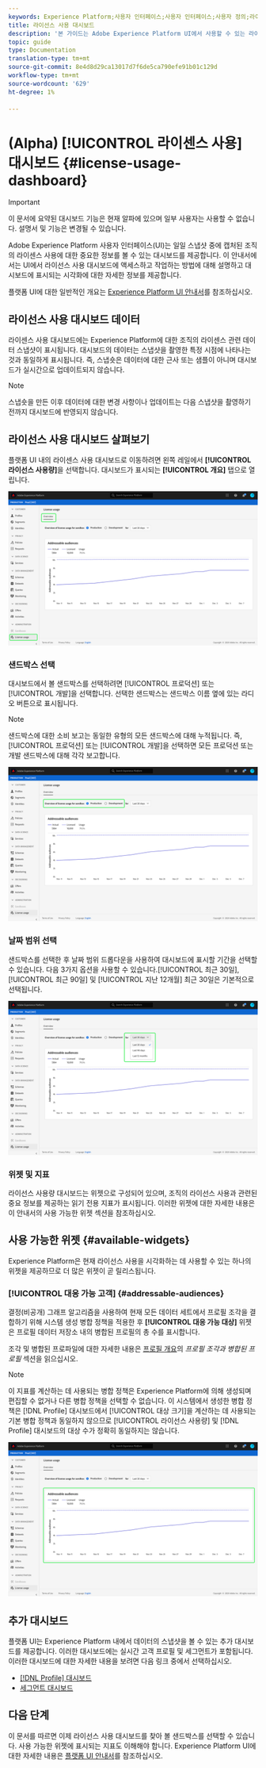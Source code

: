 ```yaml
---
keywords: Experience Platform;사용자 인터페이스;사용자 인터페이스;사용자 정의;라이센스 사용 대시보드;대시보드;라이센스 사용;자격 부여;소비
title: 라이선스 사용 대시보드
description: '본 가이드는 Adobe Experience Platform UI에서 사용할 수 있는 라이센스 사용 대시보드에 대해 설명합니다. '
topic: guide
type: Documentation
translation-type: tm+mt
source-git-commit: 8e4d8d29ca13017d7f6de5ca790efe91b01c129d
workflow-type: tm+mt
source-wordcount: '629'
ht-degree: 1%

---
```



# (Alpha) [!UICONTROL 라이센스 사용] 대시보드 {#license-usage-dashboard}

>[!IMPORTANT]
>
>이 문서에 요약된 대시보드 기능은 현재 알파에 있으며 일부 사용자는 사용할 수 없습니다. 설명서 및 기능은 변경될 수 있습니다.

Adobe Experience Platform 사용자 인터페이스(UI)는 일일 스냅샷 중에 캡처된 조직의 라이센스 사용에 대한 중요한 정보를 볼 수 있는 대시보드를 제공합니다. 이 안내서에서는 UI에서 라이선스 사용 대시보드에 액세스하고 작업하는 방법에 대해 설명하고 대시보드에 표시되는 시각화에 대한 자세한 정보를 제공합니다.

플랫폼 UI에 대한 일반적인 개요는 [Experience Platform UI 안내서](ui-guide.md)를 참조하십시오.

## 라이선스 사용 대시보드 데이터

라이센스 사용 대시보드에는 Experience Platform에 대한 조직의 라이센스 관련 데이터 스냅샷이 표시됩니다. 대시보드의 데이터는 스냅샷을 촬영한 특정 시점에 나타나는 것과 동일하게 표시됩니다. 즉, 스냅숏은 데이터에 대한 근사 또는 샘플이 아니며 대시보드가 실시간으로 업데이트되지 않습니다.

>[!NOTE]
>
>스냅숏을 만든 이후 데이터에 대한 변경 사항이나 업데이트는 다음 스냅샷을 촬영하기 전까지 대시보드에 반영되지 않습니다.

## 라이선스 사용 대시보드 살펴보기

플랫폼 UI 내의 라이센스 사용 대시보드로 이동하려면 왼쪽 레일에서 **[!UICONTROL 라이선스 사용량]**&#x200B;을 선택합니다. 대시보드가 표시되는 **[!UICONTROL 개요]** 탭으로 열립니다.

![](images/license-usage-dashboard/dashboard-overview.png)

### 샌드박스 선택

대시보드에서 볼 샌드박스를 선택하려면 [!UICONTROL 프로덕션] 또는 [!UICONTROL 개발]을 선택합니다. 선택한 샌드박스는 샌드박스 이름 옆에 있는 라디오 버튼으로 표시됩니다.

>[!NOTE]
>
>샌드박스에 대한 소비 보고는 동일한 유형의 모든 샌드박스에 대해 누적됩니다. 즉, [!UICONTROL 프로덕션] 또는 [!UICONTROL 개발]을 선택하면 모든 프로덕션 또는 개발 샌드박스에 대해 각각 보고합니다.

![](images/license-usage-dashboard/select-sandbox.png)

### 날짜 범위 선택

샌드박스를 선택한 후 날짜 범위 드롭다운을 사용하여 대시보드에 표시할 기간을 선택할 수 있습니다. 다음 3가지 옵션을 사용할 수 있습니다.[!UICONTROL 최근 30일], [!UICONTROL 최근 90일] 및 [!UICONTROL 지난 12개월] 최근 30일은 기본적으로 선택됩니다.

![](images/license-usage-dashboard/select-date-range.png)

### 위젯 및 지표

라이선스 사용량 대시보드는 위젯으로 구성되어 있으며, 조직의 라이선스 사용과 관련된 중요 정보를 제공하는 읽기 전용 지표가 표시됩니다. 이러한 위젯에 대한 자세한 내용은 이 안내서의 사용 가능한 위젯 섹션을 참조하십시오.

## 사용 가능한 위젯 {#available-widgets}

Experience Platform은 현재 라이선스 사용을 시각화하는 데 사용할 수 있는 하나의 위젯을 제공하므로 더 많은 위젯이 곧 릴리스됩니다.

### [!UICONTROL 대응 가능 고객] {#addressable-audiences}

결정(비공개) 그래프 알고리즘을 사용하여 현재 모든 데이터 세트에서 프로필 조각을 결합하기 위해 시스템 생성 병합 정책을 적용한 후 **[!UICONTROL 대응 가능 대상]** 위젯은 프로필 데이터 저장소 내의 병합된 프로필의 총 수를 표시합니다.

조각 및 병합된 프로파일에 대한 자세한 내용은 [프로필 개요](../profile/home.md)의 *프로필 조각과 병합된 프로필* 섹션을 읽으십시오.

>[!NOTE]
>
>이 지표를 계산하는 데 사용되는 병합 정책은 Experience Platform에 의해 생성되며 편집할 수 없거나 다른 병합 정책을 선택할 수 없습니다. 이 시스템에서 생성한 병합 정책은 [!DNL Profile] 대시보드에서 [!UICONTROL 대상 크기]을 계산하는 데 사용되는 기본 병합 정책과 동일하지 않으므로 [!UICONTROL 라이선스 사용량] 및 [!DNL Profile] 대시보드의 대상 수가 정확히 동일하지는 않습니다.

![](images/license-usage-dashboard/addressable-audiences.png)

## 추가 대시보드

플랫폼 UI는 Experience Platform 내에서 데이터의 스냅샷을 볼 수 있는 추가 대시보드를 제공합니다. 이러한 대시보드에는 실시간 고객 프로필 및 세그먼트가 포함됩니다. 이러한 대시보드에 대한 자세한 내용을 보려면 다음 링크 중에서 선택하십시오.

* [[!DNL Profile] 대시보드](../profile/ui/profile-dashboard.md)
* [세그먼트 대시보드](../segmentation/ui/segment-dashboard.md)

## 다음 단계

이 문서를 따르면 이제 라이선스 사용 대시보드를 찾아 볼 샌드박스를 선택할 수 있습니다. 사용 가능한 위젯에 표시되는 지표도 이해해야 합니다. Experience Platform UI에 대한 자세한 내용은 [플랫폼 UI 안내서](ui-guide.md)를 참조하십시오.